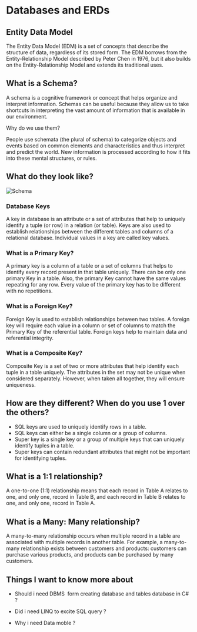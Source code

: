 # Databases and ERDs

## Entity Data Model

The Entity Data Model (EDM) is a set of concepts that describe the structure of data, regardless of its stored form. The EDM borrows from the Entity-Relationship Model described by Peter Chen in 1976, but it also builds on the Entity-Relationship Model and extends its traditional uses.




## What is a Schema?

A schema is a cognitive framework or concept that helps organize and interpret information. Schemas can be useful because they allow us to take shortcuts in interpreting the vast amount of information that is available in our environment.

Why do we use them?

People use schemata (the plural of schema) to categorize objects and events based on common elements and characteristics and thus interpret and predict the world. New information is processed according to how it fits into these mental structures, or rules.

## What do they look like?

![Schema](https://database.guide/wp-content/uploads/2016/06/MySQL_Schema_Music_Example.png)
### Database Keys

A key in database is an attribute or a set of attributes that help to uniquely identify a tuple (or row) in a relation (or table). Keys are also used to establish relationships between the different tables and columns of a relational database. Individual values in a key are called key values.

### What is a Primary Key?

A primary key is a column of a table or a set of columns that helps to identify every record present in that table uniquely. There can be only one primary Key in a table. Also, the primary Key cannot have the same values repeating for any row. Every value of the primary key has to be different with no repetitions.

### What is a Foreign Key?

Foreign Key is used to establish relationships between two tables. A foreign key will require each value in a column or set of columns to match the Primary Key of the referential table. Foreign keys help to maintain data and referential integrity. 

### What is a Composite Key?

Composite Key is a set of two or more attributes that help identify each tuple in a table uniquely. The attributes in the set may not be unique when considered separately. However, when taken all together, they will ensure uniqueness.

## How are they different? When do you use 1 over the others?

- SQL keys are used to uniquely identify rows in a table.
- SQL keys can either be a single column or a group of columns.
- Super key is a single key or a group of multiple keys that can uniquely identify tuples in a table.
- Super keys can contain redundant attributes that might not be important for identifying tuples.

## What is a 1:1 relationship?

A one-to-one (1:1) relationship means that each record in Table A relates to one, and only one, record in Table B, and each record in Table B relates to one, and only one, record in Table A.

## What is a Many: Many relationship?

A many-to-many relationship occurs when multiple record in a table are associated with multiple records in another table. For example, a many-to-many relationship exists between customers and products: customers can purchase various products, and products can be purchased by many customers.

## Things I want to know more about

- Should i need DBMS  form creating database and tables database in C# ?

- Did i need LINQ to excite SQL query ?

- Why i need Data moble ?




